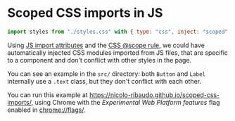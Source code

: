 # Scoped CSS imports in JS

```js
import styles from "./styles.css" with { type: "css", inject: "scoped" };
```

Using [JS import attributes](https://github.com/tc39/proposal-import-attributes) and the [CSS @scope rule](https://keithjgrant.com/posts/2023/04/scoped-css-is-back), we could have automatically injected CSS modules imported from JS files, that are specific to a component and don't conflict with other styles in the page.

You can see an example in the `src/` directory: both `Button` and `Label` internally use a `.text` class, but they don't conflict with each other.

You can run this example at https://nicolo-ribaudo.github.io/scoped-css-imports/, using Chrome with the _Experimental Web Platform features_ flag enabled in [chrome://flags/](chrome://flags/).
